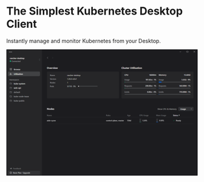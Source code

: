 # The Simplest Kubernetes Desktop Client
Instantly manage and monitor Kubernetes from your Desktop.

![./docs/infar-app.png](./docs/infar-app.png)

